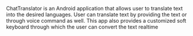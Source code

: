 ChatTranslator is an Android application that allows user to translate text into the desired languages.
User can translate text by providing the text or through voice command as well.
This app also provides a customized soft keyboard through which the user can convert the text realtime
